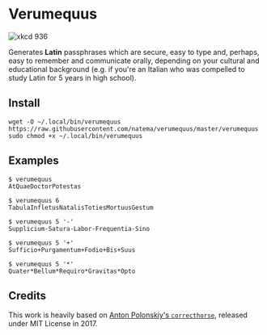 # Verumequus

![xkcd 936](https://imgs.xkcd.com/comics/password_strength.png)

Generates **Latin** passphrases which are secure, easy to type and, perhaps, easy to remember and communicate orally, depending on your cultural and educational background (e.g. if you're an Italian who was compelled to study Latin for 5 years in high school).

## Install

```
wget -O ~/.local/bin/verumequus https://raw.githubusercontent.com/natema/verumequus/master/verumequus
sudo chmod +x ~/.local/bin/verumequus
```

## Examples

```
$ verumequus
AtQuaeDoctorPotestas
```
```
$ verumequus 6
TabulaInfletusNatalisTotiesMortuusGestum
```
```
$ verumequus 5 '-'
Supplicium-Satura-Labor-Frequentia-Sino
```
```
$ verumequus 5 '+'
Sufficio+Purgamentum+Fodio+Bis+Suus
```
```
$ verumequus 5 '*'
Quater*Bellum*Requiro*Gravitas*Opto
```

## Credits

This work is heavily based on [Anton Polonskiy's `correcthorse`][1], released under MIT License in 2017.

[1]: https://github.com/polonskiy/correcthorse "CorrectHorse Github repository (accessed 2020-12-31)"
